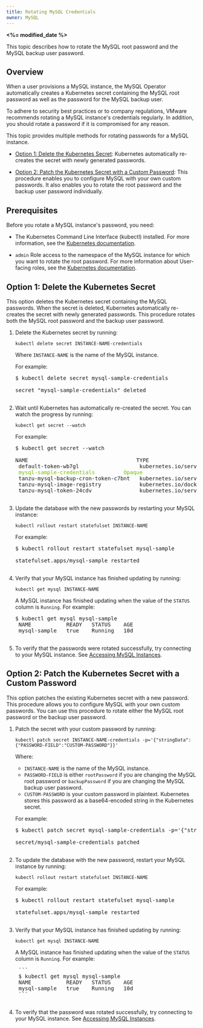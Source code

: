```yaml
---
title: Rotating MySQL Credentials
owner: MySQL
---
```


<strong><%= modified_date %></strong>

This topic describes how to rotate the MySQL root password and the MySQL backup user password.

## <a id='overview'></a>Overview

When a user provisions a MySQL instance, the MySQL
Operator automatically creates a Kubernetes secret containing the MySQL root password
as well as the password for the MySQL backup user.

To adhere to security best practices or to company regulations, VMware
recommends rotating a MySQL instance's credentials regularly.
In addition, you should rotate a password if it is compromised for any reason.

This topic provides multiple methods for rotating passwords for a
MySQL instance.

* [Option 1: Delete the Kubernetes Secret](#delete-secret):
Kubernetes automatically re-creates the secret with newly generated passwords.

* [Option 2: Patch the Kubernetes Secret with a Custom Password](#patch-secret):
This procedure enables you to configure MySQL with your own custom passwords.
It also enables you to rotate the root password and the backup user password individually.

## <a id='prereq'></a>Prerequisites

Before you rotate a MySQL instance's password, you need:

* The Kubernetes Command Line Interface (kubectl) installed.
For more information, see the
[Kubernetes documentation](https://kubernetes.io/docs/tasks/tools/install-kubectl/).

* `admin` Role access to the namespace of the MySQL instance for which you want to
   rotate the root password. For more information about User-facing roles, see the
   [Kubernetes documentation](https://kubernetes.io/docs/reference/access-authn-authz/rbac/#user-facing-roles).

## <a id='delete-secret'></a>Option 1: Delete the Kubernetes Secret

This option deletes the Kubernetes secret containing the MySQL passwords.
When the secret is deleted, Kubernetes automatically re-creates the secret
with newly generated passwords.
This procedure rotates both the MySQL root password and the backup user password.

1. Delete the Kubernetes secret by running:

    ```
    kubectl delete secret INSTANCE-NAME-credentials
    ```
    Where `INSTANCE-NAME` is the name of the MySQL instance.

    For example:

    <pre class="terminal">$ kubectl delete secret mysql-sample-credentials
    <br>secret "mysql-sample-credentials" deleted
    </pre>

1. Wait until Kubernetes has automatically re-created the secret.
   You can watch the progress by running:

    ```
    kubectl get secret --watch
    ```
    For example:

    <pre class="terminal">$ kubectl get secret --watch
    <br>NAME                                  TYPE                                  DATA   AGE
    default-token-wb7gl                   kubernetes.io/service-account-token   3      10d
    <span style="color: #77bf00;">mysql-sample-credentials         Opaque                                4      48s</span>
    tanzu-mysql-backup-cron-token-c7bnt   kubernetes.io/service-account-token   3      10d
    tanzu-mysql-image-registry            kubernetes.io/dockerconfigjson        1      2m3s
    tanzu-mysql-token-24cdv               kubernetes.io/service-account-token   3      10d
    </pre>

1. Update the database with the new passwords by restarting your MySQL instance:

    ```
    kubectl rollout restart statefulset INSTANCE-NAME
    ```

    For example:

    <pre class="terminal">$ kubectl rollout restart statefulset mysql-sample
    <br>statefulset.apps/mysql-sample restarted
    </pre>

1. Verify that your MySQL instance has finished updating by running:

    ```
    kubectl get mysql INSTANCE-NAME
    ```
    A MySQL instance has finished updating when the value of the `STATUS`
    column is `Running`.
    For example:

    <pre class="terminal">$ kubectl get mysql mysql-sample
    NAME           READY   STATUS    AGE
    mysql-sample   true    Running   10d
    </pre>

1. To verify that the passwords were rotated successfully, try connecting to your
   MySQL instance.
   See [Accessing MySQL Instances](accessing.html).

## <a id='patch-secret'></a>Option 2: Patch the Kubernetes Secret with a Custom Password

This option patches the existing Kubernetes secret with a new password.
This procedure allows you to configure MySQL with your own custom passwords.
You can use this procedure to rotate either the MySQL root password or the backup
user password.

1. Patch the secret with your custom password by running:

    ```
    kubectl patch secret INSTANCE-NAME-credentials -p='{"stringData":{"PASSWORD-FIELD":"CUSTOM-PASSWORD"}}'
    ```
    Where:
    * `INSTANCE-NAME` is the name of the MySQL instance.
    * `PASSWORD-FIELD` is either `rootPassword` if you are changing the MySQL root password or
      `backupPassword` if you are changing the MySQL backup user password.
    * `CUSTOM-PASSWORD` is your custom password in plaintext. Kubernetes stores this password
      as a base64-encoded string in the Kubernetes secret.

    For example:

    <pre class="terminal">$ kubectl patch secret mysql-sample-credentials -p='{"stringData":{"rootPassword":"examplepassword"}}'
    <br>secret/mysql-sample-credentials patched
    </pre>

1. To update the database with the new password, restart your MySQL instance
   by running:

    ```
    kubectl rollout restart statefulset INSTANCE-NAME
    ```
    For example:

    <pre class="terminal">$ kubectl rollout restart statefulset mysql-sample
    <br>statefulset.apps/mysql-sample restarted
    </pre>

1. Verify that your MySQL instance has finished updating by running:

    ```
    kubectl get mysql INSTANCE-NAME
    ```
    A MySQL instance has finished updating when the value of the `STATUS`
    column is `Running`.
    For example:

    <pre class="terminal">
    ```
    $ kubectl get mysql mysql-sample
    NAME           READY   STATUS    AGE
    mysql-sample   true    Running   10d
    ```
    </pre>

1. To verify that the password was rotated successfully, try connecting to your
   MySQL instance.
   See [Accessing MySQL Instances](accessing.html).